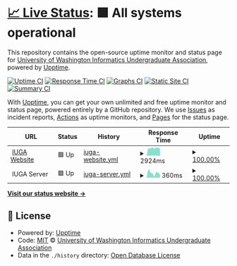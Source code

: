 # [📈 Live Status](https://status.iuga.info): <!--live status--> **🟩 All systems operational**

This repository contains the open-source uptime monitor and status page for [University of Washington Informatics Undergraduate Association](iuga.info), powered by [Upptime](https://github.com/upptime/upptime).

[![Uptime CI](https://github.com/UW-IUGA/status/workflows/Uptime%20CI/badge.svg)](https://github.com/UW-IUGA/status/actions?query=workflow%3A%22Uptime+CI%22)
[![Response Time CI](https://github.com/UW-IUGA/status/workflows/Response%20Time%20CI/badge.svg)](https://github.com/UW-IUGA/status/actions?query=workflow%3A%22Response+Time+CI%22)
[![Graphs CI](https://github.com/UW-IUGA/status/workflows/Graphs%20CI/badge.svg)](https://github.com/UW-IUGA/status/actions?query=workflow%3A%22Graphs+CI%22)
[![Static Site CI](https://github.com/UW-IUGA/status/workflows/Static%20Site%20CI/badge.svg)](https://github.com/UW-IUGA/status/actions?query=workflow%3A%22Static+Site+CI%22)
[![Summary CI](https://github.com/UW-IUGA/status/workflows/Summary%20CI/badge.svg)](https://github.com/UW-IUGA/status/actions?query=workflow%3A%22Summary+CI%22)

With [Upptime](https://upptime.js.org), you can get your own unlimited and free uptime monitor and status page, powered entirely by a GitHub repository. We use [Issues](https://github.com/UW-IUGA/status/issues) as incident reports, [Actions](https://github.com/UW-IUGA/status/actions) as uptime monitors, and [Pages](https://status.iuga.info) for the status page.

<!--start: status pages-->
<!-- This summary is generated by Upptime (https://github.com/upptime/upptime) -->
<!-- Do not edit this manually, your changes will be overwritten -->
<!-- prettier-ignore -->
| URL | Status | History | Response Time | Uptime |
| --- | ------ | ------- | ------------- | ------ |
| <img alt="" src="https://icons.duckduckgo.com/ip3/iuga.info.ico" height="13"> [IUGA Website](https://iuga.info) | 🟩 Up | [iuga-website.yml](https://github.com/UW-IUGA/status/commits/HEAD/history/iuga-website.yml) | <details><summary><img alt="Response time graph" src="./graphs/iuga-website/response-time-week.png" height="20"> 2924ms</summary><br><a href="https://status.iuga.info/history/iuga-website"><img alt="Response time 1684" src="https://img.shields.io/endpoint?url=https%3A%2F%2Fraw.githubusercontent.com%2FUW-IUGA%2Fstatus%2FHEAD%2Fapi%2Fiuga-website%2Fresponse-time.json"></a><br><a href="https://status.iuga.info/history/iuga-website"><img alt="24-hour response time 2857" src="https://img.shields.io/endpoint?url=https%3A%2F%2Fraw.githubusercontent.com%2FUW-IUGA%2Fstatus%2FHEAD%2Fapi%2Fiuga-website%2Fresponse-time-day.json"></a><br><a href="https://status.iuga.info/history/iuga-website"><img alt="7-day response time 2924" src="https://img.shields.io/endpoint?url=https%3A%2F%2Fraw.githubusercontent.com%2FUW-IUGA%2Fstatus%2FHEAD%2Fapi%2Fiuga-website%2Fresponse-time-week.json"></a><br><a href="https://status.iuga.info/history/iuga-website"><img alt="30-day response time 2416" src="https://img.shields.io/endpoint?url=https%3A%2F%2Fraw.githubusercontent.com%2FUW-IUGA%2Fstatus%2FHEAD%2Fapi%2Fiuga-website%2Fresponse-time-month.json"></a><br><a href="https://status.iuga.info/history/iuga-website"><img alt="1-year response time 1684" src="https://img.shields.io/endpoint?url=https%3A%2F%2Fraw.githubusercontent.com%2FUW-IUGA%2Fstatus%2FHEAD%2Fapi%2Fiuga-website%2Fresponse-time-year.json"></a></details> | <details><summary><a href="https://status.iuga.info/history/iuga-website">100.00%</a></summary><a href="https://status.iuga.info/history/iuga-website"><img alt="All-time uptime 100.00%" src="https://img.shields.io/endpoint?url=https%3A%2F%2Fraw.githubusercontent.com%2FUW-IUGA%2Fstatus%2FHEAD%2Fapi%2Fiuga-website%2Fuptime.json"></a><br><a href="https://status.iuga.info/history/iuga-website"><img alt="24-hour uptime 100.00%" src="https://img.shields.io/endpoint?url=https%3A%2F%2Fraw.githubusercontent.com%2FUW-IUGA%2Fstatus%2FHEAD%2Fapi%2Fiuga-website%2Fuptime-day.json"></a><br><a href="https://status.iuga.info/history/iuga-website"><img alt="7-day uptime 100.00%" src="https://img.shields.io/endpoint?url=https%3A%2F%2Fraw.githubusercontent.com%2FUW-IUGA%2Fstatus%2FHEAD%2Fapi%2Fiuga-website%2Fuptime-week.json"></a><br><a href="https://status.iuga.info/history/iuga-website"><img alt="30-day uptime 100.00%" src="https://img.shields.io/endpoint?url=https%3A%2F%2Fraw.githubusercontent.com%2FUW-IUGA%2Fstatus%2FHEAD%2Fapi%2Fiuga-website%2Fuptime-month.json"></a><br><a href="https://status.iuga.info/history/iuga-website"><img alt="1-year uptime 100.00%" src="https://img.shields.io/endpoint?url=https%3A%2F%2Fraw.githubusercontent.com%2FUW-IUGA%2Fstatus%2FHEAD%2Fapi%2Fiuga-website%2Fuptime-year.json"></a></details>
| <img alt="" src="https://icons.duckduckgo.com/ip3/null.ico" height="13"> IUGA Server | 🟩 Up | [iuga-server.yml](https://github.com/UW-IUGA/status/commits/HEAD/history/iuga-server.yml) | <details><summary><img alt="Response time graph" src="./graphs/iuga-server/response-time-week.png" height="20"> 360ms</summary><br><a href="https://status.iuga.info/history/iuga-server"><img alt="Response time 453" src="https://img.shields.io/endpoint?url=https%3A%2F%2Fraw.githubusercontent.com%2FUW-IUGA%2Fstatus%2FHEAD%2Fapi%2Fiuga-server%2Fresponse-time.json"></a><br><a href="https://status.iuga.info/history/iuga-server"><img alt="24-hour response time 385" src="https://img.shields.io/endpoint?url=https%3A%2F%2Fraw.githubusercontent.com%2FUW-IUGA%2Fstatus%2FHEAD%2Fapi%2Fiuga-server%2Fresponse-time-day.json"></a><br><a href="https://status.iuga.info/history/iuga-server"><img alt="7-day response time 360" src="https://img.shields.io/endpoint?url=https%3A%2F%2Fraw.githubusercontent.com%2FUW-IUGA%2Fstatus%2FHEAD%2Fapi%2Fiuga-server%2Fresponse-time-week.json"></a><br><a href="https://status.iuga.info/history/iuga-server"><img alt="30-day response time 385" src="https://img.shields.io/endpoint?url=https%3A%2F%2Fraw.githubusercontent.com%2FUW-IUGA%2Fstatus%2FHEAD%2Fapi%2Fiuga-server%2Fresponse-time-month.json"></a><br><a href="https://status.iuga.info/history/iuga-server"><img alt="1-year response time 453" src="https://img.shields.io/endpoint?url=https%3A%2F%2Fraw.githubusercontent.com%2FUW-IUGA%2Fstatus%2FHEAD%2Fapi%2Fiuga-server%2Fresponse-time-year.json"></a></details> | <details><summary><a href="https://status.iuga.info/history/iuga-server">100.00%</a></summary><a href="https://status.iuga.info/history/iuga-server"><img alt="All-time uptime 100.00%" src="https://img.shields.io/endpoint?url=https%3A%2F%2Fraw.githubusercontent.com%2FUW-IUGA%2Fstatus%2FHEAD%2Fapi%2Fiuga-server%2Fuptime.json"></a><br><a href="https://status.iuga.info/history/iuga-server"><img alt="24-hour uptime 100.00%" src="https://img.shields.io/endpoint?url=https%3A%2F%2Fraw.githubusercontent.com%2FUW-IUGA%2Fstatus%2FHEAD%2Fapi%2Fiuga-server%2Fuptime-day.json"></a><br><a href="https://status.iuga.info/history/iuga-server"><img alt="7-day uptime 100.00%" src="https://img.shields.io/endpoint?url=https%3A%2F%2Fraw.githubusercontent.com%2FUW-IUGA%2Fstatus%2FHEAD%2Fapi%2Fiuga-server%2Fuptime-week.json"></a><br><a href="https://status.iuga.info/history/iuga-server"><img alt="30-day uptime 100.00%" src="https://img.shields.io/endpoint?url=https%3A%2F%2Fraw.githubusercontent.com%2FUW-IUGA%2Fstatus%2FHEAD%2Fapi%2Fiuga-server%2Fuptime-month.json"></a><br><a href="https://status.iuga.info/history/iuga-server"><img alt="1-year uptime 100.00%" src="https://img.shields.io/endpoint?url=https%3A%2F%2Fraw.githubusercontent.com%2FUW-IUGA%2Fstatus%2FHEAD%2Fapi%2Fiuga-server%2Fuptime-year.json"></a></details>

<!--end: status pages-->

[**Visit our status website →**](https://status.iuga.info)

## 📄 License

- Powered by: [Upptime](https://github.com/upptime/upptime)
- Code: [MIT](./LICENSE) © [University of Washington Informatics Undergraduate Association](iuga.info)
- Data in the `./history` directory: [Open Database License](https://opendatacommons.org/licenses/odbl/1-0/)
